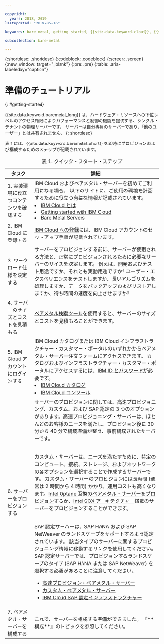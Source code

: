 ```yaml
---

copyright:
  years: 2018, 2019
lastupdated: "2019-05-16"

keywords: bare metal, getting started, {{site.data.keyword.cloud}}, {{site.data.keyword.cloud_notm}}

subcollection: bare-metal

---
```


{:shortdesc: .shortdesc}
{:codeblock: .codeblock}
{:screen: .screen}
{:new_window: target="_blank"}
{:pre: .pre}
{:table: .aria-labeledby="caption"}

# 準備のチュートリアル
{: #getting-started}

{{site.data.keyword.baremetal_long}} は、ハードウェア・リソースへの下位レベルのアクセス権限によりパフォーマンスと制御の機能を提供する、シングル・テナントの物理サーバーです。 サーバーは自分専用のサーバーであり、「他のユーザー」とは共有されません。
{: shortdesc}

表 1 には、{{site.data.keyword.baremetal_short}} を即時にプロビジョンおよび構成するためのステップが記載されています。
<table>
   <CAPTION>表 1. クイック・スタート・ステップ</CAPTION>
   <THEAD>
   <TR>
   <th>タスク</th>
   <th>詳細</th>
   </TR>
   </THEAD>
   <TBODY>
   <tr>
   <td>1. 実装環境に役立つコンテンツを確認する</td>
   <td>IBM Cloud およびベアメタル・サーバーを初めてご利用になる場合、 以下のサイトに、ご使用の環境を計画するために役立つ有益な情報が記載されています。
   <li><a href="https://ibm.com/cloud-computing/">IBM Cloud とは</a></li>
   <li><a href="https://ibm.com/cloud/get-started">Getting started with IBM Cloud</a></li>
   <li><a href="https://www.ibm.com/cloud/bare-metal-servers">Bare Metal Servers</a></li>
   </td>
 <tr>
   <td>2. IBM Cloud に登録する</td>
   <td><a href="https://cloud.ibm.com/docs/account?topic=account-signup#signing-up-for-ibm-cloud">IBM Cloud への登録</a>には、IBM Cloud アカウントのセットアップ手順が記載されています。</td>
 <tr>
   <td>3. ワークロード仕様を決定する</td>
   <td>サーバーをプロビジョンする前に、サーバーが使用される方法と、正常にプロビジョンされるために必要なサーバーのサイズを決定します。 例えば、開発およびテスト用途ですか、それとも実動用途ですか? ユーザー・エクスペリエンスをテストしますか、長いアルゴリズムを処理しますか、データをバックアップおよびリストアしますか、待ち時間の速度を向上させますか?</td>  
 <tr>
   <td>4. サーバーのサイズとコストを見積もる</td>
   <td><a href="https://cloud.ibm.com/gen1/infrastructure/provision/bm">ベアメタル検索ツール</a>を使用すると、サーバーのサイズとコストを見積もることができます。</td>
 <tr>
   <td>5. IBM Cloud アカウントにログインする</td>
   <td>IBM Cloud カタログまたは IBM Cloud インフラストラクチャー・カスタマー・ポータルのいずれかからベアメタル・サーバー注文フォームにアクセスできます。 カタログおよびインフラストラクチャー・カスタマー・ポータルにアクセスするには、<a href="https://cloud.ibm.com/docs/customer-portal?topic=customer-portal-getting-started#getting-started">IBM ID とパスワード</a>が必要です。
   <li><a href="https://cloud.ibm.com/catalog/">IBM Cloud カタログ</a></li>
   <li><a href="https://cloud.ibm.com">IBM Cloud コンソール</a></li>  
   </td>   
<tr>   
   <td>6. サーバーをプロビジョンする</td>
   <td>サーバーのプロビジョンに関しては、高速プロビジョニング、カスタム、および SAP 認定の 3 つのオプションがあります。高速プロビジョニング・サーバーは、ほとんどのお客様のニーズを満たし、プロビジョン後に 30 分から 40 分で構成準備が整う、事前構成されたサーバーです。


<br>カスタム・サーバーは、ニーズを満たすために、特定のコンピュート、接続、ストレージ、およびネットワークの各オプションを選択することで作成するサーバーです。 カスタム・サーバーのプロビジョンには長時間 (通常は 2 時間から 4 時間) かかり、運用コストも高くなります。[Intel Optane 互換のベアメタル・サーバーをプロビジョン](/docs/bare-metal?topic=bare-metal-provisioning-an-intel-optane-compatible-bare-metal-server#provisioning-an-intel-optane-compatible-bare-metal-server)するか、[Intel SGX アーキテクチャー](/docs/bare-metal?topic=bare-metal-provisioning-a-bare-metal-server-with-intel-sgx-architecture#provisioning-a-bare-metal-server-with-intel-sgx-architecture)搭載のサーバーをプロビジョンすることができます。

<br>SAP 認定サーバーは、SAP HANA および SAP NetWeaver のランドスケープをサポートするよう認定されています。
該当タイプのサーバーに関するプロビジョニング情報に移動するリンクを使用してください。 SAP 認定サーバーでは、プロビジョンするランドスケープのタイプ (SAP HANA または SAP NetWeaver) を選択する必要があることに注意してください。<br>
* [高速プロビジョン・ベアメタル・サーバー](/docs/bare-metal?topic=bare-metal-bm-select-popular-servers)<br>
* [カスタム・ベアメタル・サーバー](/docs/bare-metal?topic=bare-metal-ordering-baremetal-server#ordering-baremetal-server)<br>
* [IBM Cloud SAP 認定インフラストラクチャー](/docs/bare-metal?topic=bare-metal-ibm-cloud-sap-certified-infrastructure#ibm-cloud-sap-certified-infrastructure)
  </td>
 <tr>
   <td>7. ベアメタル・サーバーを構成する</td>
   <td>これで、サーバーを構成する準備ができました。 『**構成**』のトピックを参照してください。</td>
   </td>
   </tr>
   </TBODY>
   </table>
